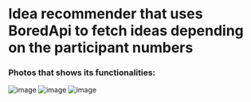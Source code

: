 # Idea recommender that uses BoredApi to fetch ideas depending on the participant numbers
### Photos that shows its functionalities:
![image](https://github.com/Munkhtenger19/React_udemy/assets/94148182/c69b739c-399e-4c00-83f6-49b0d371101d)
![image](https://github.com/Munkhtenger19/React_udemy/assets/94148182/e9133ef8-42a5-4941-a283-27bd991c4b55)
![image](https://github.com/Munkhtenger19/React_udemy/assets/94148182/aef45012-d583-4cf3-a69f-e73d55036d95)


